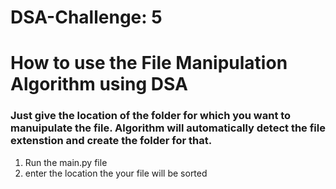 # DSA-Challenge: 5
# How to use the File Manipulation Algorithm using DSA
### Just give the location of the folder for which you want to manuipulate the file. Algorithm will automatically detect the file extenstion and create the folder for that.

1. Run the main.py file 
2. enter the location the your file will be sorted 
